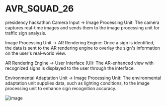 # AVR_SQUAD_26
presidency hackathon
Camera Input → Image Processing Unit: The camera captures real-time images and sends them to the image processing unit for traffic sign analysis.

Image Processing Unit → AR Rendering Engine: Once a sign is identified, the data is sent to the AR rendering engine to overlay the sign's information on the user's real-world view.

AR Rendering Engine → User Interface (UI): The AR-enhanced view with recognized signs is displayed to the user through the interface.

Environmental Adaptation Unit → Image Processing Unit: The environmental adaptation unit supplies data, such as lighting conditions, to the image processing unit to enhance sign recognition accuracy.

![image](https://github.com/user-attachments/assets/aa17cf78-c925-4f4d-90b6-fd3c3fc04799)
